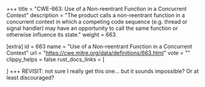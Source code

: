 +++
title = "CWE-663: Use of a Non-reentrant Function in a Concurrent Context"
description	= "The product calls a non-reentrant function in a concurrent context in which a competing code sequence (e.g. thread or signal handler) may have an opportunity to call the same function or otherwise influence its state."
weight = 663

[extra]
id = 663
name = "Use of a Non-reentrant Function in a Concurrent Context"
url = "https://cwe.mitre.org/data/definitions/663.html"
vote = ""
clippy_helps = false
rust_docs_links = [
	
]
+++
REVISIT: not sure I really get this one... but it sounds impossible? Or at least discouraged?

